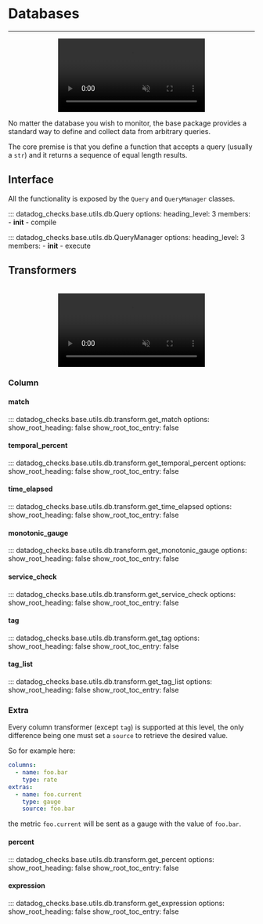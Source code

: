 # Databases

-----

<div align="center">
    <video preload="auto" autoplay loop muted>
        <source src="https://media.giphy.com/media/dIBLtolI6axTGIGopo/giphy.mp4" type="video/mp4"></source>
    </video>
</div>

No matter the database you wish to monitor, the base package provides a standard way to define and collect data from arbitrary queries.

The core premise is that you define a function that accepts a query (usually a `str`) and it returns a sequence of equal length results.

## Interface

All the functionality is exposed by the `Query` and `QueryManager` classes.

::: datadog_checks.base.utils.db.Query
    options:
      heading_level: 3
      members:
        - __init__
        - compile

::: datadog_checks.base.utils.db.QueryManager
    options:
      heading_level: 3
      members:
        - __init__
        - execute

## Transformers

<br>

<div align="center">
    <video preload="auto" autoplay loop muted>
        <source src="https://media.giphy.com/media/3RX9sUVwyCFSo/giphy.mp4" type="video/mp4"></source>
    </video>
</div>

### Column

#### match

::: datadog_checks.base.utils.db.transform.get_match
    options:
      show_root_heading: false
      show_root_toc_entry: false

#### temporal_percent

::: datadog_checks.base.utils.db.transform.get_temporal_percent
    options:
      show_root_heading: false
      show_root_toc_entry: false

#### time_elapsed

::: datadog_checks.base.utils.db.transform.get_time_elapsed
    options:
      show_root_heading: false
      show_root_toc_entry: false

#### monotonic_gauge

::: datadog_checks.base.utils.db.transform.get_monotonic_gauge
    options:
      show_root_heading: false
      show_root_toc_entry: false

#### service_check

::: datadog_checks.base.utils.db.transform.get_service_check
    options:
      show_root_heading: false
      show_root_toc_entry: false

#### tag

::: datadog_checks.base.utils.db.transform.get_tag
    options:
      show_root_heading: false
      show_root_toc_entry: false

#### tag_list

::: datadog_checks.base.utils.db.transform.get_tag_list
    options:
      show_root_heading: false
      show_root_toc_entry: false

### Extra

Every column transformer (except `tag`) is supported at this level, the only
difference being one must set a `source` to retrieve the desired value.

So for example here:

```yaml
columns:
  - name: foo.bar
    type: rate
extras:
  - name: foo.current
    type: gauge
    source: foo.bar
```

the metric `foo.current` will be sent as a gauge with the value of `foo.bar`.

#### percent

::: datadog_checks.base.utils.db.transform.get_percent
    options:
      show_root_heading: false
      show_root_toc_entry: false

#### expression

::: datadog_checks.base.utils.db.transform.get_expression
    options:
      show_root_heading: false
      show_root_toc_entry: false
